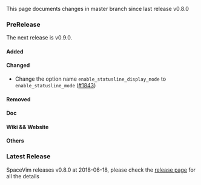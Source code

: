 This page documents changes in master branch since last release v0.8.0

### PreRelease

The next release is v0.9.0.

#### Added

#### Changed

- Change the option name `enable_statusline_display_mode` to `enable_statusline_mode` ([#1843](https://github.com/SpaceVim/SpaceVim/pull/1843))

#### Removed

#### Doc

#### Wiki && Website

#### Others

### Latest Release

SpaceVim releases v0.8.0 at 2018-06-18, please check the
[release page](https://spacevim.org/SpaceVim-release-v0.8.0/) for all the details
